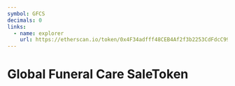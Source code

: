 ```yaml
---
symbol: GFCS
decimals: 0
links:
  - name: explorer
    url: https://etherscan.io/token/0x4F34adfff48CEB4Af2f3b2253CdFdcC99c9053F4
---
```


# Global Funeral Care SaleToken
